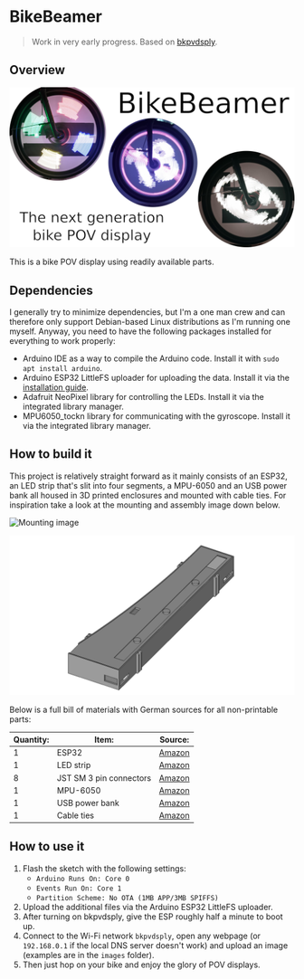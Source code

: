 # BikeBeamer

> Work in very early progress. Based on [bkpvdsply](https://github.com/locxter/bkpvdsply).

## Overview

![Overview image](overview.png)

This is a bike POV display using readily available parts.

## Dependencies

I generally try to minimize dependencies, but I'm a one man crew and can therefore only support Debian-based Linux distributions as I'm running one myself. Anyway, you need to have the following packages installed for everything to work properly:

- Arduino IDE as a way to compile the Arduino code. Install it with `sudo apt install arduino`.
- Arduino ESP32 LittleFS uploader for uploading the data. Install it via the [installation guide](https://github.com/lorol/arduino-esp32fs-plugin).
- Adafruit NeoPixel library for controlling the LEDs. Install it via the integrated library manager.
- MPU6050_tockn library for communicating with the gyroscope. Install it via the integrated library manager.

## How to build it

This project is relatively straight forward as it mainly consists of an ESP32, an LED strip that's slit into four segments, a MPU-6050 and an USB power bank all housed in 3D printed enclosures and mounted with cable ties. For inspiration take a look at the mounting and assembly image down below.

![Mounting image](mounting.png)

![Assembly image](cad/assembly.png)

Below is a full bill of materials with German sources for all non-printable parts:

| Quantity: | Item: | Source: |
| --- | --- | --- |
| 1 | ESP32 | [Amazon](https://www.amazon.de/AZDelivery-NodeMCU-Development-Nachfolgermodell-ESP8266/dp/B074RGW2VQ) |
| 1 | LED strip | [Amazon](https://www.amazon.de/CHINLY-Individuell-adressierbar-Traumfarbe-Wasserdicht/dp/B07TLHHJ75) |
| 8 | JST SM 3 pin connectors | [Amazon](https://www.amazon.de/YIXISI-M%C3%A4nnlichen-Weiblichen-Steckverbinder-Elektrisch/dp/B08JV8TJ9N) |
| 1 | MPU-6050 | [Amazon](https://www.amazon.de/AZDelivery-MPU-6050-3-Achsen-Gyroskop-Beschleunigungssensor-Arduino/dp/B07TKLYBD6) |
| 1 | USB power bank | [Amazon](https://www.amazon.de/dp/B01N1UX5JR) |
| 1 | Cable ties | [Amazon](https://www.amazon.de/Kabelbinder-Rscolila-Hochleistungs-Kabelmanagement-300mmx5mm/dp/B08ZC7PBSD) |

## How to use it

1. Flash the sketch with the following settings:
    - `Arduino Runs On: Core 0`
    - `Events Run On: Core 1`
    - `Partition Scheme: No OTA (1MB APP/3MB SPIFFS)`
2. Upload the additional files via the Arduino ESP32 LittleFS uploader.
3. After turning on bkpvdsply, give the ESP roughly half a minute to boot up.
4. Connect to the Wi-Fi network `bkpvdsply`, open any webpage (or `192.168.0.1` if the local DNS server doesn't work) and upload an image (examples are in the `images` folder).
5. Then just hop on your bike and enjoy the glory of POV displays.
